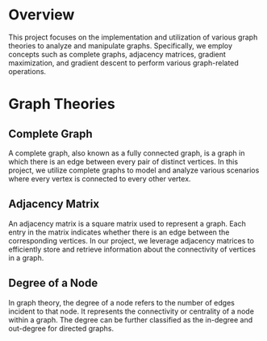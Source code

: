 # Overview

This project focuses on the implementation and utilization of various graph theories to analyze and manipulate graphs. Specifically, we employ concepts such as complete graphs, adjacency matrices, gradient maximization, and gradient descent to perform various graph-related operations.

# Graph Theories

## Complete Graph

A complete graph, also known as a fully connected graph, is a graph in which there is an edge between every pair of distinct vertices. In this project, we utilize complete graphs to model and analyze various scenarios where every vertex is connected to every other vertex.

## Adjacency Matrix

An adjacency matrix is a square matrix used to represent a graph. Each entry in the matrix indicates whether there is an edge between the corresponding vertices. In our project, we leverage adjacency matrices to efficiently store and retrieve information about the connectivity of vertices in a graph.

## Degree of a Node

In graph theory, the degree of a node refers to the number of edges incident to that node. It represents the connectivity or centrality of a node within a graph. The degree can be further classified as the in-degree and out-degree for directed graphs.
